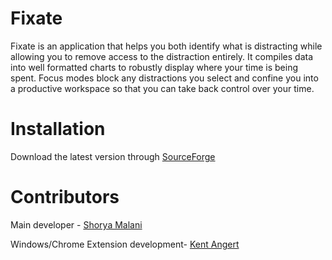 # Fixate
Fixate is an application that helps you both identify what is distracting while allowing you to remove access to the distraction entirely. It compiles data into well formatted charts to robustly display where your time is being spent. Focus modes block any distractions you select and confine you into a productive workspace so that you can take back control over your time.
# Installation
Download the latest version through [SourceForge](https://sourceforge.net/projects/powertimetracking/)


# Contributors
Main developer - [Shorya Malani](https://github.com/shoryamalani)

Windows/Chrome Extension development- [Kent Angert](https://github.com/keckothedragon)
